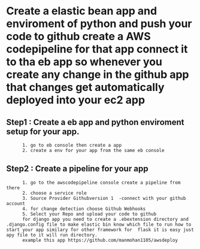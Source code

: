# Create a elastic bean app and enviroment  of python  and push your code to github create a AWS codepipeline for that app connect it to tha eb app so whenever you create any change in the github app that changes get automatically  deployed into your ec2 app

## Step1 : Create a eb app and python enviroment setup for your app.
          1. go to eb console then create a app
          2. create a env for your app from the same eb console
## Step2 : Create a pipeline for your app
          1. go to the awscodepipeline console create a pipeline from there
          2. choose a service role
          3. Source Provider Githubversion 1  -connect with your github account
          4. for change detection choose Github Webhooks
          5. Select your Repo and upload your code to github
          for django app you need to create a .ebextension directory and .django.config file to make elastic bin know which file to run how to start your app similary for other framework for  flask it is easy just apy file to it will run directory.
          example this app https://github.com/manmohan1105/awsdeploy 
